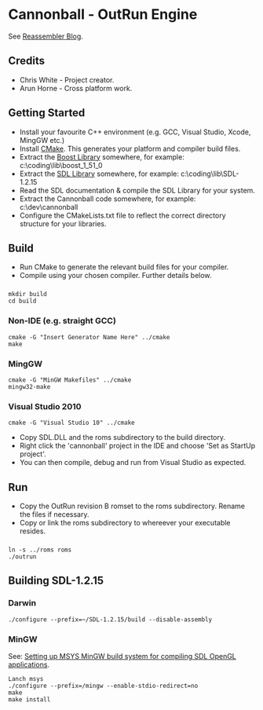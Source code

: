 Cannonball - OutRun Engine
==========================

See [Reassembler Blog](http://reassembler.blogspot.co.uk/).

Credits
-------

* Chris White - Project creator.
* Arun Horne  - Cross platform work.

Getting Started
---------------
* Install your favourite C++ environment (e.g. GCC, Visual Studio, Xcode, MingGW etc.)
* Install [CMake](http://www.cmake.org/). This generates your platform and compiler build files. 
* Extract the [Boost Library](http://www.boost.org/) somewhere, for example: c:\coding\lib\boost_1_51_0
* Extract the [SDL Library](http://www.libsdl.org/download-1.2.php) somewhere, for example: c:\coding\lib\SDL-1.2.15
* Read the SDL documentation & compile the SDL Library for your system.
* Extract the Cannonball code somewhere, for example: c:\dev\cannonball
* Configure the CMakeLists.txt file to reflect the correct directory structure for your libraries.

Build
-----

* Run CMake to generate the relevant build files for your compiler.
* Compile using your chosen compiler. Further details below.

###

    mkdir build
    cd build

### Non-IDE (e.g. straight GCC)
    
    cmake -G "Insert Generator Name Here" ../cmake
    make

### MingGW

    cmake -G "MinGW Makefiles" ../cmake
    mingw32-make
    
### Visual Studio 2010

    cmake -G "Visual Studio 10" ../cmake

* Copy SDL.DLL and the roms subdirectory to the build directory.
* Right click the 'cannonball' project in the IDE and choose 'Set as StartUp project'. 
* You can then compile, debug and run from Visual Studio as expected.

Run
---

* Copy the OutRun revision B romset to the roms subdirectory. Rename the files if necessary.
* Copy or link the roms subdirectory to whereever your executable resides.

###

    ln -s ../roms roms
    ./outrun
    
    
Building SDL-1.2.15
-------------------

### Darwin

    ./configure --prefix=~/SDL-1.2.15/build --disable-assembly

### MinGW

See: [Setting up MSYS MinGW build system for compiling SDL OpenGL applications](http://blog.pantokrator.net/2006/08/08/setting-up-msysmingw-build-system-for-compiling-sdlopengl-applications/).

    Lanch msys
    ./configure --prefix=/mingw --enable-stdio-redirect=no
    make
    make install
